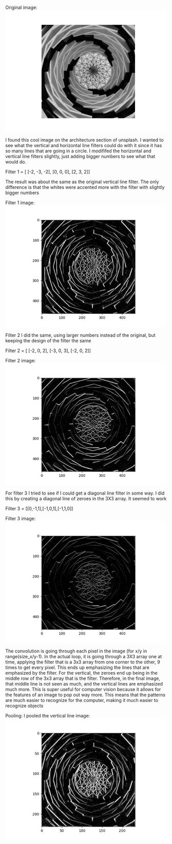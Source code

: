 Original image: 
![og_imgfr](og_imgfr.png)

I found this cool image on the architecture section of unsplash. I wanted to see what the vertical and horizontal line filters could do with it since it has so many lines that are going in a circle. I modififed the horizontal and vertical line filters slightly, just adding bigger numbers to see what that would do.

Filter 1 = [ [-2, -3, -2], [0, 0, 0], [2, 3, 2]]

The result was about the same as the original vertical line filter. The only difference is that the whites were accented more with the filter with slightly bigger numbers

Filter 1 image:
![vert_img](vert_img.png)

Filter 2 I did the same, using larger numbers instead of the original, but keeping the design of the filter the same

Filter 2 = [ [-2, 0, 2], [-3, 0, 3], [-2, 0, 2]]

Filter 2 image: ![horiz_img](horiz_img.png)


For filter 3 I tried to see if I could get a diagonal line filter in some way. I did this by creating a diagonal line of zeroes in the 3X3 array. It seemed to work

Filter 3 = [[0,-1,1],[-1,0,1],[-1,1,0]]

Filter 3 image: ![diag_img](diag_img.png)

The convolution is going through each pixel in the image (for x/y in range(size_x/y-1). In the actual loop, it is going through a 3X3 array one at time, applying the filter that is a 3x3 array from one corner to the other, 9 times to get every pixel. This ends up emphasizing the lines that are emphasized by the filter. For the vertical, the zeroes end up being in the middle row of the 3x3 array that is the filter. Therefore, in the final image, that middle line is not seen as much, and the vertical lines are emphasized much more. This is super useful for computer vision because it allows for the features of an image to pop out way more. This means that the patterns are much easier to recognize for the computer, making it much easier to recognize objects

Pooling:
I pooled the vertical line image:
![vert_pooled](vert_pooled.png)
